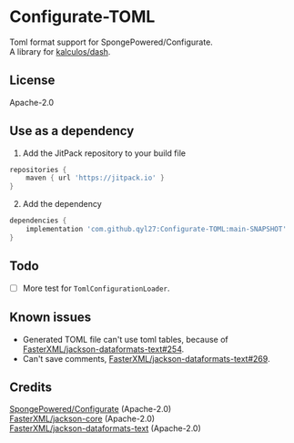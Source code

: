 # Configurate-TOML
Toml format support for SpongePowered/Configurate.  
A library for [kalculos/dash](https://github.com/kalculos/dash).

## License
Apache-2.0

## Use as a dependency
1. Add the JitPack repository to your build file
```groovy
repositories {
    maven { url 'https://jitpack.io' }
}
```
2. Add the dependency
```groovy
dependencies {
    implementation 'com.github.qyl27:Configurate-TOML:main-SNAPSHOT'
}
```

## Todo
- [ ] More test for `TomlConfigurationLoader`.

## Known issues
- Generated TOML file can't use toml tables, because of [FasterXML/jackson-dataformats-text#254](https://github.com/FasterXML/jackson-dataformats-text/issues/254).
- Can't save comments, [FasterXML/jackson-dataformats-text#269](https://github.com/FasterXML/jackson-dataformats-text/issues/269).

## Credits
[SpongePowered/Configurate](https://github.com/SpongePowered/Configurate) (Apache-2.0)  
[FasterXML/jackson-core](https://github.com/FasterXML/jackson-core) (Apache-2.0)  
[FasterXML/jackson-dataformats-text](https://github.com/FasterXML/jackson-dataformats-text) (Apache-2.0)
